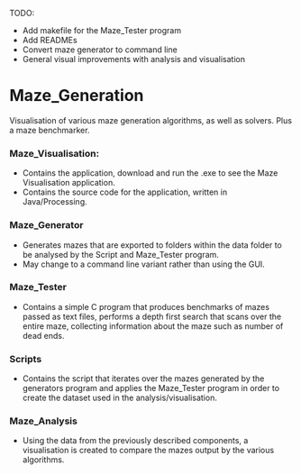 TODO:
- Add makefile for the Maze_Tester program
- Add READMEs
- Convert maze generator to command line
- General visual improvements with analysis and visualisation

# Maze_Generation
Visualisation of various maze generation algorithms, as well as solvers. Plus a maze benchmarker.

### Maze_Visualisation:
- Contains the  application, download and run the .exe to see the Maze Visualisation application.
- Contains the source code for the application, written in Java/Processing.

### Maze_Generator
- Generates mazes that are exported to folders within the data folder to be analysed by the Script and Maze_Tester program.
- May change to a command line variant rather than using the GUI.

### Maze_Tester
- Contains a simple C program that produces benchmarks of mazes passed as text files, performs a depth first search that scans over the entire maze, collecting information about the maze such as number of dead ends.

### Scripts
- Contains the script that iterates over the mazes generated by the generators program and applies the Maze_Tester program in order to create the dataset used in the analysis/visualisation.

### Maze_Analysis
- Using the data from the previously described components, a visualisation is created to compare the mazes output by the various algorithms.

